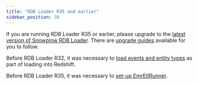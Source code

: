 ```yaml
---
title: "RDB Loader R35 and earlier"
sidebar_position: 30
---
```


If you are running RDB Loader R35 or earlier, please upgrade to the [latest version of Snowplow RDB Loader](/docs/api-reference/loaders-storage-targets/snowplow-rdb-loader/index.md). There are [upgrade guides](/docs/api-reference/loaders-storage-targets/snowplow-rdb-loader/upgrade-guides/index.md) available for you to follow.

Before RDB Loader R32, it was necessary to [load events and entity types](/docs/api-reference/loaders-storage-targets/snowplow-rdb-loader/previous-versions/rdb-loader-r35-earlier/load-event-and-entity-types-that-you-have-defined/index.md) as part of loading into Redshift.

Before RDB Loader R35, it was necessary to [set-up EmrEtlRunner](/docs/api-reference/legacy/emr-etl-runner/index.md).
